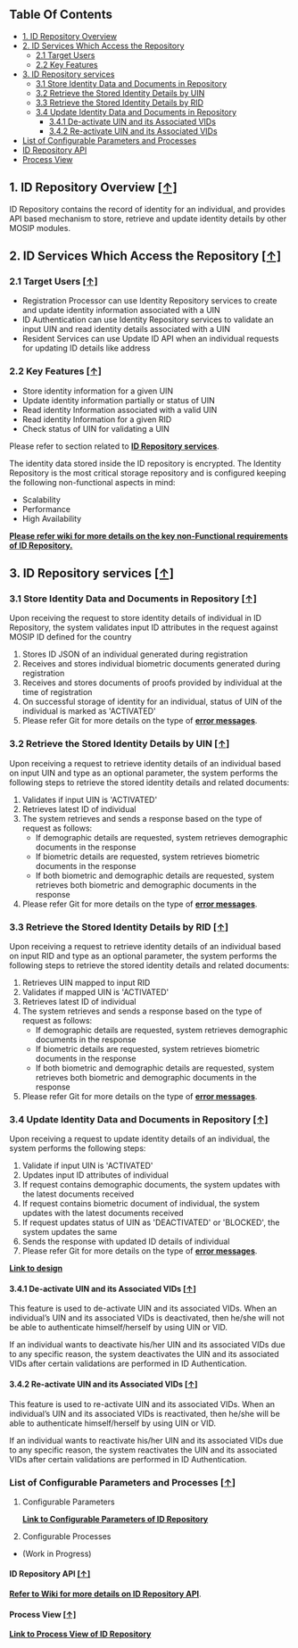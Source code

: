 ## Table Of Contents
- [1. ID Repository Overview](#1-id-repository-overview-)
- [2. ID Services Which Access the Repository](#2-id-services-which-access-the-repository-)
  * [2.1 Target Users](#21-target-users-)
  * [2.2 Key Features](#22-key-features-)
- [3. ID Repository services](#3-id-repository-services-)
  * [3.1 Store Identity Data and Documents in Repository](#31-store-identity-data-and-documents-in-repository-)
  * [3.2 Retrieve the Stored Identity Details by UIN](#32-retrieve-the-stored-identity-details-by-uin-)
  * [3.3 Retrieve the Stored Identity Details by RID](#33-retrieve-the-stored-identity-details-by-rid-)
  * [3.4 Update Identity Data and Documents in Repository](#34-update-identity-data-and-documents-in-repository-)
    * [3.4.1 De-activate UIN and its Associated VIDs](#341-de-activate-uin-and-its-associated-vids-)
    * [3.4.2 Re-activate UIN and its Associated VIDs](#342-re-activate-uin-and-its-associated-vids-)
- [List of Configurable Parameters and Processes](#list-of-configurable-parameters-and-processes-)
- [ID Repository API](#id-repository-api-)
- [Process View](#process-view-)

## 1. ID Repository Overview [**[↑]**](#table-of-contents)

ID Repository contains the record of identity for an individual, and provides API based mechanism to store, retrieve and update identity details by other MOSIP modules.

## 2. ID Services Which Access the Repository [**[↑]**](#table-of-contents)
### 2.1 Target Users [**[↑]**](#table-of-contents)

* Registration Processor can use Identity Repository services to create and update identity information associated with a UIN
* ID Authentication can use Identity Repository services to validate an input UIN and read identity details associated with a UIN
* Resident Services can use Update ID API when an individual requests for updating ID details like address

### 2.2 Key Features [**[↑]**](#table-of-contents)

* Store identity information for a given UIN
* Update identity information partially or status of UIN
* Read identity Information associated with a valid UIN
* Read identity Information for a given RID
* Check status of UIN for validating a UIN

Please refer to section related to [**ID Repository services**](#3-id-repository-services-).

The identity data stored inside the ID repository is encrypted. The Identity Repository is the most critical storage repository and is configured keeping the following non-functional aspects in mind:
* Scalability 
* Performance
* High Availability

[**Please refer wiki for more details on the key non-Functional requirements of ID Repository.**](/mosip/mosip/blob/6c097369722ddff4ec513c15db03b09a6e6ebdc3/docs/design/idrepository/identity-service.md)

## 3. ID Repository services [**[↑]**](#table-of-contents)
### 3.1 Store Identity Data and Documents in Repository [**[↑]**](#table-of-contents)

Upon receiving the request to store identity details of individual in ID Repository, the system validates input ID attributes in the request against MOSIP ID defined for the country
1. Stores ID JSON of an individual generated during registration
1. Receives and stores individual biometric documents generated during registration
1. Receives and stores documents of proofs provided by individual at the time of registration
1. On successful storage of identity for an individual, status of UIN of the individual is marked as 'ACTIVATED'
1. Please refer Git for more details on the type of [**error messages**](/mosip/mosip/blob/master/docs/requirements/Requirements%20Detailing%20References/ID-Authentication/Sprint%2010/Consolidated%20error%20messages%20V2.2.xlsx).

### 3.2 Retrieve the Stored Identity Details by UIN [**[↑]**](#table-of-contents)

Upon receiving a request to retrieve identity details of an individual based on input UIN and type as an optional parameter, the system performs the following steps to retrieve the stored identity details and related documents:
1. Validates if input UIN is 'ACTIVATED'
1. Retrieves latest ID of individual
1. The system retrieves and sends a response based on the type of request as follows:
   * If demographic details are requested, system retrieves demographic documents in the response
   * If biometric details are requested, system retrieves biometric documents in the response
   * If both biometric and demographic details are requested, system retrieves both biometric and demographic documents in the response
1. Please refer Git for more details on the type of [**error messages**](/mosip/mosip/blob/master/docs/requirements/Requirements%20Detailing%20References/ID-Authentication/Sprint%2010/Consolidated%20error%20messages%20V2.2.xlsx).

### 3.3 Retrieve the Stored Identity Details by RID [**[↑]**](#table-of-contents)

Upon receiving a request to retrieve identity details of an individual based on input RID and type as an optional parameter, the system performs the following steps to retrieve the stored identity details and related documents:
1. Retrieves UIN mapped to input RID
1. Validates if mapped UIN is 'ACTIVATED'
1. Retrieves latest ID of individual
1. The system retrieves and sends a response based on the type of request as follows:
   * If demographic details are requested, system retrieves demographic documents in the response
   * If biometric details are requested, system retrieves biometric documents in the response
   * If both biometric and demographic details are requested, system retrieves both biometric and demographic documents in the response
1. Please refer Git for more details on the type of [**error messages**](/mosip/mosip/blob/master/docs/requirements/Requirements%20Detailing%20References/ID-Authentication/Sprint%2010/Consolidated%20error%20messages%20V2.2.xlsx).

### 3.4 Update Identity Data and Documents in Repository [**[↑]**](#table-of-contents)

Upon receiving a request to update identity details of an individual, the system performs the following steps:
1. Validate if input UIN is 'ACTIVATED'
1. Updates input ID attributes of individual
1. If request contains demographic documents, the system updates with the latest documents received
1. If request contains biometric document of individual, the system updates with the latest documents received
1. If request updates status of UIN as 'DEACTIVATED' or 'BLOCKED', the system updates the same
1. Sends the response with updated ID details of individual
1. Please refer Git for more details on the type of [**error messages**](/mosip/mosip/blob/master/docs/requirements/Requirements%20Detailing%20References/ID-Authentication/Sprint%2010/Consolidated%20error%20messages%20V2.2.xlsx).


[**Link to design**](/mosip/mosip/blob/0.12.0/docs/design/idrepository/identity-service.md)
 
#### 3.4.1 De-activate UIN and its Associated VIDs [**[↑]**](#table-of-contents)
This feature is used to de-activate UIN and its associated VIDs. When an individual’s UIN and its associated VIDs is deactivated, then he/she will not be able to authenticate himself/herself by using UIN or VID.

If an individual wants to deactivate his/her UIN and its associated VIDs due to any specific reason, the system deactivates the UIN and its associated VIDs after certain validations are performed in ID Authentication.

#### 3.4.2 Re-activate UIN and its Associated VIDs [**[↑]**](#table-of-contents)
This feature is used to re-activate UIN and its associated VIDs. When an individual’s UIN and its associated VIDs is reactivated, then he/she will be able to authenticate himself/herself by using UIN or VID.

If an individual wants to reactivate his/her UIN and its associated VIDs due to any specific reason, the system reactivates the UIN and its associated VIDs after certain validations are performed in ID Authentication.

### List of Configurable Parameters and Processes [**[↑]**](#table-of-contents)

1. Configurable Parameters

   [**Link to Configurable Parameters of ID Repository**](/mosip/mosip-configuration/blob/0.12.0/config/id-repository-dev.properties)
2. Configurable Processes 
* (Work in Progress) 


#### ID Repository API [**[↑]**](#table-of-contents)
[**Refer to Wiki for more details on ID Repository API**](ID-Repository-API).

#### Process View [**[↑]**](#table-of-contents)
[**Link to Process View of ID Repository**](Process-view#5-id-repository-)
